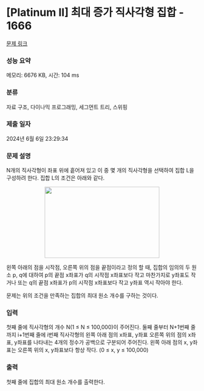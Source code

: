 # [Platinum II] 최대 증가 직사각형 집합 - 1666 

[문제 링크](https://www.acmicpc.net/problem/1666) 

### 성능 요약

메모리: 6676 KB, 시간: 104 ms

### 분류

자료 구조, 다이나믹 프로그래밍, 세그먼트 트리, 스위핑

### 제출 일자

2024년 6월 6일 23:29:34

### 문제 설명

<p>N개의 직사각형이 좌표 위에 흩어져 있고 이 중 몇 개의 직사각형을 선택하여 집합 L을 구성하려 한다. 집합 L의 조건은 아래와 같다.</p>

<p style="text-align: center;"><img alt="" src="https://www.acmicpc.net/JudgeOnline/upload/201005/rect.PNG" style="height:187px; width:302px"></p>

<p>왼쪽 아래의 점을 시작점, 오른쪽 위의 점을 끝점이라고 정의 할 때, 집합의 임의의 두 원소 p, q에 대하여 p의 끝점 x좌표가 q의 시작점 x좌표보다 작고 마찬가지로 y좌표도 작거나 또는 q의 끝점 x좌표가 p의 시작점 x좌표보다 작고 y좌표 역시 작아야 한다.</p>

<p>문제는 위의 조건을 만족하는 집합의 최대 원소 개수를 구하는 것이다.</p>

### 입력 

 <p>첫째 줄에 직사각형의 개수 N(1 ≤ N ≤ 100,000)이 주어진다. 둘째 줄부터 N+1번째 줄까지 i+1번째 줄에 i번째 직사각형의 왼쪽 아래 점의 x좌표, y좌표 오른쪽 위의 점의 x좌표, y좌표를 나타내는 4개의 정수가 공백으로 구분되어 주어진다. 왼쪽 아래 점의 x, y좌표는 오른쪽 위의 x, y좌표보다 항상 작다. (0 ≤ x, y ≤ 100,000)</p>

### 출력 

 <p>첫째 줄에 집합의 최대 원소 개수를 출력한다.</p>

